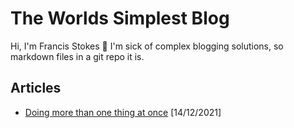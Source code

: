 # The Worlds Simplest Blog

Hi, I'm Francis Stokes 👋 I'm sick of complex blogging solutions, so markdown files in a git repo it is.

## Articles

- [Doing more than one thing at once](./2021/12/14/doing-more-than-one-thing.md) [14/12/2021]
